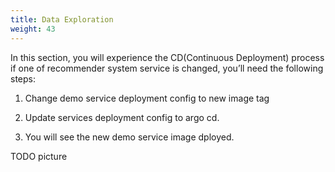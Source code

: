 ```yaml
---
title: Data Exploration
weight: 43
---
```


In this section, you will experience the CD(Continuous Deployment) process if one of recommender system service is changed, you’ll need the following steps:

1. Change demo service deployment config to new image tag


2. Update services deployment config to argo cd.


3. You will see the new demo service image dployed.

TODO picture
